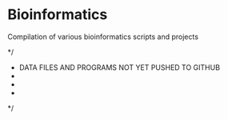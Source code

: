 # Bioinformatics
Compilation of various bioinformatics scripts and projects


*/
* DATA FILES AND PROGRAMS NOT YET PUSHED TO GITHUB
*
*
*
*/
